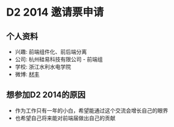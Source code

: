# D2 2014 邀请票申请

## 个人资料

- 兴趣: 前端组件化、前后端分离
- 公司: 杭州硅易科技有限公司 - 前端组 
- 学校: 浙江水利水电学院
- 微博: [材丰](http://weibo.com/206525254)

## 想参加D2 2014的原因

-  作为工作只有一年的小白，希望能通过这个交流会增长自己的眼界
-  也希望自己将来能对前端届做出自己的贡献
